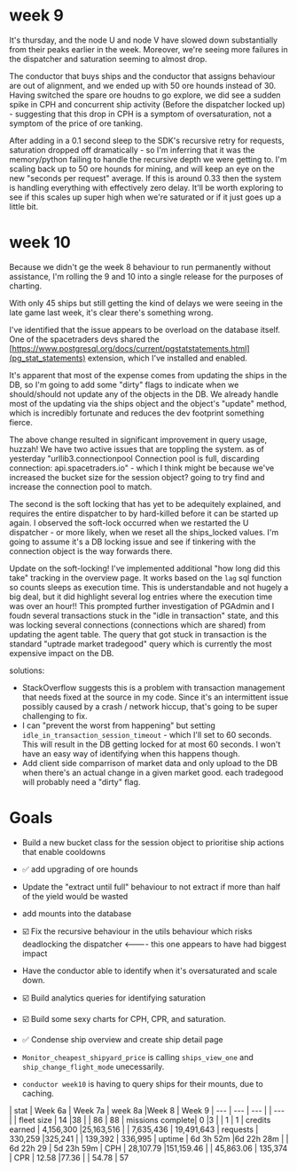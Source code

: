 # week 9

It's thursday, and the node U and node V have slowed down substantially from their peaks earlier in the week.
Moreover, we're seeing more failures in the dispatcher and saturation seeming to almost drop.

The conductor that buys ships and the conductor that assigns behaviour are out of alignment, and we ended up with 50 ore hounds instead of 30.
Having switched the spare ore houdns to go explore, we did see a sudden spike in CPH and concurrent ship activity (Before the dispatcher locked up) - suggesting that this drop in CPH is a symptom of oversaturation, not a symptom of the price of ore tanking.

After adding in a 0.1 second sleep to the SDK's recursive retry for requests, saturation dropped off dramatically - so I'm inferring that it was the memory/python failing to handle the recursive depth we were getting to. 
I'm scaling back up to 50 ore hounds for mining, and will keep an eye on the new "seconds per request" average. If this is around 0.33 then the system is handling everything with effectively zero delay. It'll be worth exploring to see if this scales up super high when we're saturated or if it just goes up a little bit.


# week 10 

Because we didn't ge the week 8 behaviour to run permanently without assistance, I'm rolling the 9 and 10 into a single release for the purposes of charting.


With only 45 ships but still getting the kind of delays we were seeing in the late game last week, it's clear there's something wrong. 

I've identified that the issue appears to be overload on the database itself. One of the spacetraders devs shared the [https://www.postgresql.org/docs/current/pgstatstatements.html](pg_stat_statements) extension, which I've installed and enabled. 

It's apparent that most of the expense comes from updating the ships in the DB, so I'm going to add some "dirty" flags to indicate when we should/should not update any of the objects in the DB. We already handle most of the updating via the ships object and the object's "update" method, which is incredibly fortunate and reduces the dev footprint something fierce.

The above change resulted in significant improvement in query usage, huzzah!
We have two active issues that are toppling the system. as of yesterday "urllib3.connectionpool  Connection pool is full, discarding connection: api.spacetraders.io" - which I think might be because we've increased the bucket size for the session object? going to try find and increase the connection pool to match.

The second is the soft locking that has yet to be adequitely explained, and requires the entire dispatcher to by hard-killed before it can be started up again.
I observed the soft-lock occurred when we restarted the U dispatcher - or more likely, when we reset all the ships_locked values. I'm going to assume it's a DB locking issue and see if tinkering with the connection object is the way forwards there.

Update on the soft-locking! I've implemented additional "how long did this take" tracking in the overview page. It works based on the `lag` sql function so counts sleeps as execution time. This is understandable and not hugely a big deal, but it did highlight several log entries where the execution time was over an hour!!
This prompted further investigation of PGAdmin and I foudn several transactions stuck in the "idle in transaction" state, and this was locking several connections (connections which are shared) from updating the agent table.
The query that got stuck in transaction is the standard "uptrade market tradegood" query which is currently the most expensive impact on the DB.

solutions: 
* StackOverflow suggests this is a problem with transaction management that needs fixed at the source in my code. Since it's an intermittent issue possibly caused by a crash / network hiccup, that's going to be super challenging to fix.
* I can "prevent the worst from happening" but setting `idle_in_transaction_session_timeout` - which I'll set to 60 seconds. This will result in the DB getting locked for at most 60 seconds. I won't have an easy way of identifying when this happens though. 
* Add client side comparrison of market data and only upload to the DB when there's an actual change in a given market good. each tradegood will probably need a "dirty" flag.

# Goals
* Build a new bucket class for the session object to prioritise ship actions that enable cooldowns
* ✅ add upgrading of ore hounds
 * Update the "extract until full" behaviour to not extract if more than half of the yield would be wasted  
 * add mounts into the database
* ☑️ Fix the recursive behaviour in the utils behaviour which risks deadlocking the dispatcher <---- this one appears to have had biggest impact
* Have the conductor able to identify when it's oversaturated and scale down.
 * ☑️ Build analytics queries for identifying saturation
 * ☑️ Build some sexy charts for CPH, CPR, and saturation.
* ✅ Condense ship overview and create ship detail page

* `Monitor_cheapest_shipyard_price` is calling `ships_view_one` and `ship_change_flight_mode` unecessarily.
* `conductor week10` is having to query ships for their mounts, due to caching. 

| stat             | Week 6a    | Week 7a    | week 8a   |Week 8   | Week 9
| ---              | ---       | ---         |        | ---       |
| fleet size       | 14        |38           |        | 86        | 88
| missions complete| 0         |3            |        | 1         | 1
| credits earned   | 4,156,300 |25,163,516   |        | 7,635,436 | 19,491,643
| requests         | 330,259   |325,241      |        | 139,392   | 336,995
| uptime           | 6d 3h 52m |6d 22h 28m   |        | 6d 22h 29 | 5d 23h 59m
| CPH              | 28,107.79 |151,159.46   |        | 45,863.06 | 135,374
| CPR              | 12.58     |77.36        |        | 54.78     | 57